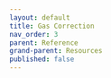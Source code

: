 ```yaml
---
layout: default
title: Gas Correction
nav_order: 3
parent: Reference
grand-parent: Resources
published: false
---
```


